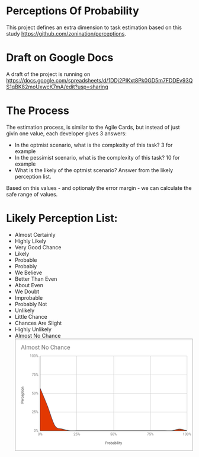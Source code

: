 # Perceptions Of Probability
This project defines an extra dimension to task estimation based on this study https://github.com/zonination/perceptions.

# Draft on Google Docs
A draft of the project is running on https://docs.google.com/spreadsheets/d/1DDj2PIKxt8Pk0GD5m7FDDEv93QS1qBK82moUxwcK7mA/edit?usp=sharing

# The Process

The estimation process, is similar to the Agile Cards, but instead of just givin one value, each developer gives 3 answers:
- In the optmist scenario, what is the complexity of this task? 3 for example
- In the pessimist scenario, what is the complexity of this task? 10 for example
- What is the likely of the optmist scenario? Answer from the likely perception list.

Based on this values - and optionaly the error margin - we can calculate the safe range of values.

# Likely Perception List:

- Almost Certainly
- Highly Likely	
- Very Good Chance	
- Likely	
- Probable	
- Probably	
- We Believe	 
- Better Than Even	
- About Even	
- We Doubt	
- Improbable	
- Probably Not	
- Unlikely	
- Little Chance	
- Chances Are Slight
- Highly Unlikely	
- Almost No Chance
  ![Almost No Chance Chart](images/1-Almost-No-Change.png "Almost no Chance")


